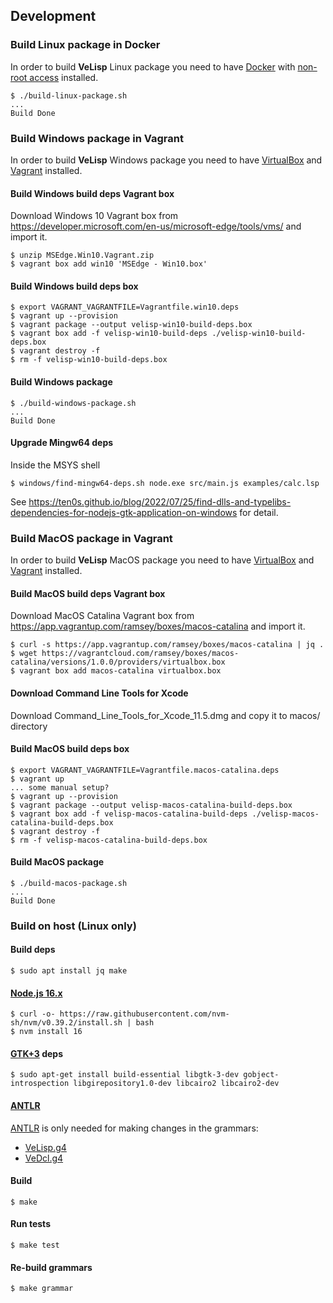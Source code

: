 ## Development

### Build Linux package in Docker

In order to build **VeLisp** Linux package you need to have
[Docker](https://docs.docker.com/installation/#installation) with [non-root access](https://docs.docker.com/engine/installation/linux/linux-postinstall/)
installed.

```
$ ./build-linux-package.sh
...
Build Done
```


### Build Windows package in Vagrant

In order to build **VeLisp** Windows package you need to have
[VirtualBox](https://www.virtualbox.org/wiki/Downloads) and
[Vagrant](https://www.vagrantup.com/downloads)
installed.

#### Build Windows build deps Vagrant box

Download Windows 10 Vagrant box from
https://developer.microsoft.com/en-us/microsoft-edge/tools/vms/
and import it.

```
$ unzip MSEdge.Win10.Vagrant.zip
$ vagrant box add win10 'MSEdge - Win10.box'
```

#### Build Windows build deps box

```
$ export VAGRANT_VAGRANTFILE=Vagrantfile.win10.deps
$ vagrant up --provision
$ vagrant package --output velisp-win10-build-deps.box
$ vagrant box add -f velisp-win10-build-deps ./velisp-win10-build-deps.box
$ vagrant destroy -f
$ rm -f velisp-win10-build-deps.box
```

#### Build Windows package

```
$ ./build-windows-package.sh
...
Build Done
```

#### Upgrade Mingw64 deps

Inside the MSYS shell

```
$ windows/find-mingw64-deps.sh node.exe src/main.js examples/calc.lsp
```

See https://ten0s.github.io/blog/2022/07/25/find-dlls-and-typelibs-dependencies-for-nodejs-gtk-application-on-windows for detail.


### Build MacOS package in Vagrant

In order to build **VeLisp** MacOS package you need to have
[VirtualBox](https://www.virtualbox.org/wiki/Downloads) and
[Vagrant](https://www.vagrantup.com/downloads)
installed.

#### Build MacOS build deps Vagrant box

Download MacOS Catalina Vagrant box from
https://app.vagrantup.com/ramsey/boxes/macos-catalina
and import it.

```
$ curl -s https://app.vagrantup.com/ramsey/boxes/macos-catalina | jq .
$ wget https://vagrantcloud.com/ramsey/boxes/macos-catalina/versions/1.0.0/providers/virtualbox.box
$ vagrant box add macos-catalina virtualbox.box
```

#### Download Command Line Tools for Xcode

Download Command_Line_Tools_for_Xcode_11.5.dmg and copy it to macos/ directory

#### Build MacOS build deps box

```
$ export VAGRANT_VAGRANTFILE=Vagrantfile.macos-catalina.deps
$ vagrant up
... some manual setup?
$ vagrant up --provision
$ vagrant package --output velisp-macos-catalina-build-deps.box
$ vagrant box add -f velisp-macos-catalina-build-deps ./velisp-macos-catalina-build-deps.box
$ vagrant destroy -f
$ rm -f velisp-macos-catalina-build-deps.box
```

#### Build MacOS package

```
$ ./build-macos-package.sh
...
Build Done
```


### Build on host (Linux only)

#### Build deps

```
$ sudo apt install jq make
```

#### [Node.js 16.x](https://nodejs.org/dist/latest-v16.x/)

```
$ curl -o- https://raw.githubusercontent.com/nvm-sh/nvm/v0.39.2/install.sh | bash
$ nvm install 16
```

#### [GTK+3](https://www.gtk.org/) deps

```
$ sudo apt-get install build-essential libgtk-3-dev gobject-introspection libgirepository1.0-dev libcairo2 libcairo2-dev
```

#### [ANTLR](https://www.antlr.org/)

[ANTLR](https://www.antlr.org/) is only needed for making changes in the grammars:

* [VeLisp.g4](/grammar/VeLisp.g4)
* [VeDcl.g4](/grammar/VeDcl.g4)

#### Build

```
$ make
```

#### Run tests

```
$ make test
```

#### Re-build grammars

```
$ make grammar
```
